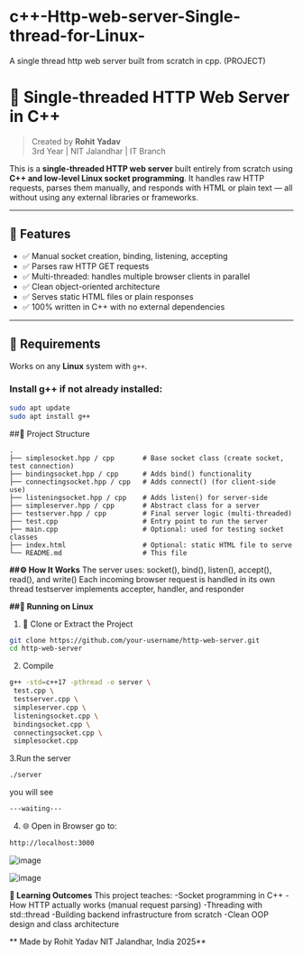 # c++-Http-web-server-Single-thread-for-Linux-
A single thread http web server built from scratch in cpp. (PROJECT)
# 🚀 Single-threaded HTTP Web Server in C++

> Created by **Rohit Yadav**  
> 3rd Year | NIT Jalandhar | IT Branch

This is a **single-threaded HTTP web server** built entirely from scratch using **C++ and low-level Linux socket programming**. It handles raw HTTP requests, parses them manually, and responds with HTML or plain text — all without using any external libraries or frameworks.





---

## 🌟 Features

- ✅ Manual socket creation, binding, listening, accepting
- ✅ Parses raw HTTP GET requests
- ✅ Multi-threaded: handles multiple browser clients in parallel
- ✅ Clean object-oriented architecture
- ✅ Serves static HTML files or plain responses
- ✅ 100% written in C++ with no external dependencies

---

## 🔧 Requirements

Works on any **Linux** system with `g++`.

### Install g++ if not already installed:
```bash
sudo apt update
sudo apt install g++
```
##🧩 Project Structure
```
.
├── simplesocket.hpp / cpp       # Base socket class (create socket, test connection)
├── bindingsocket.hpp / cpp      # Adds bind() functionality
├── connectingsocket.hpp / cpp   # Adds connect() (for client-side use)
├── listeningsocket.hpp / cpp    # Adds listen() for server-side
├── simpleserver.hpp / cpp       # Abstract class for a server
├── testserver.hpp / cpp         # Final server logic (multi-threaded)
├── test.cpp                     # Entry point to run the server
├── main.cpp                     # Optional: used for testing socket classes
├── index.html                   # Optional: static HTML file to serve
└── README.md                    # This file
```

**##⚙️ How It Works**
The server uses:
socket(), bind(), listen(), accept(), read(), and write()
Each incoming browser request is handled in its own thread
testserver implements accepter, handler, and responder

**##🚀 Running on Linux**
   1. 📁 Clone or Extract the Project
   ```bash
   git clone https://github.com/your-username/http-web-server.git
   cd http-web-server

   ```
   2. Compile
   ```bash
   g++ -std=c++17 -pthread -o server \
    test.cpp \
    testserver.cpp \
    simpleserver.cpp \
    listeningsocket.cpp \
    bindingsocket.cpp \
    connectingsocket.cpp \
    simplesocket.cpp

   ```
   3.Run the server
   ```bash
   ./server

   ```
   you will see
   ```bash
   ---waiting---

   ```
   4. 🌐 Open in Browser
      go to:
   ```bash
   http://localhost:3000

   ```

![image](https://github.com/user-attachments/assets/bfa8bb52-89fe-40c0-847b-46023bd1e7f1)


![image](https://github.com/user-attachments/assets/4c233eab-bd18-4a0b-8c00-ffe2bb7e2de1)

**🧠 Learning Outcomes**
This project teaches:
   -Socket programming in C++
   -How HTTP actually works (manual request parsing)
   -Threading with std::thread
   -Building backend infrastructure from scratch
   -Clean OOP design and class architecture



**
Made by Rohit Yadav
NIT Jalandhar, India
2025**

